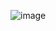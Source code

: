 ![image](https://github.com/omrawal/Design-Patterns/assets/51584907/6e98bc7f-a405-490c-9c89-2a732e5557bf)

